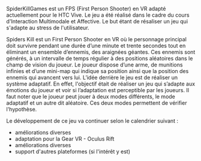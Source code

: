 SpiderKillGames est un FPS (First Person Shooter) en VR adapté actuellement pour le HTC Vive.
Le jeu a été réalisé dans le cadre du cours d'Interaction Multimodale et Affective.
Le but étant de résaliser un jeu qui s'adapte au stress de l'utilisateur.

Spiders Kill est un First Person Shooter en VR où le personnage principal doit survivre pendant une durée d’une minute et trente secondes tout en éliminant un ensemble d’ennemis, des araignées géantes. Ces ennemis sont générés, à un intervalle de temps régulier à des positions aléatoires dans le champ de vision du joueur. Le joueur dispose d’une arme, de munitions infinies et d’une mini-map qui indique sa position ainsi que la position des ennemis qui avancent vers lui.
L’idée derrière le jeu est de réaliser un système adaptatif.
En effet, l'objectif était de réaliser un jeu qui s’adapte aux émotions du joueur et voir si l’adaptation est perceptible par les joueurs. 
Il faut noter que le joueur peut jouer à deux modes différents, le mode adaptatif et un autre dit aléatoire. Ces deux modes permettent de vérifier l'hypothèse. 


Le développement de ce jeu va continuer selon le calendrier suivant :
- améliorations diverses
- adaptation pour la Gear VR - Oculus Rift
- améliorations diverses
- support d'autres plateformes (si l'intérêt y est)
